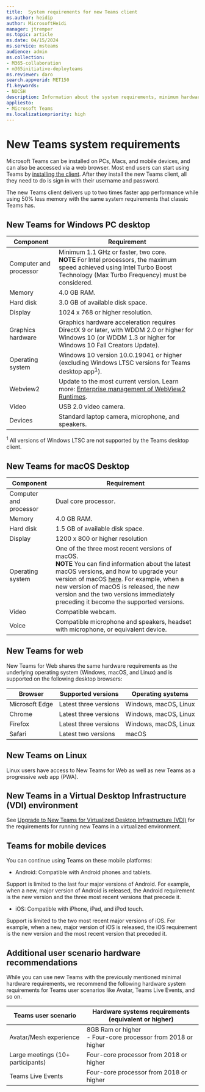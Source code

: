 ```yaml
---
title:  System requirements for new Teams client
ms.author: heidip
author: MicrosoftHeidi
manager: jtremper
ms.topic: article
ms.date: 04/15/2024
ms.service: msteams
audience: admin
ms.collection: 
- M365-collaboration
- m365initiative-deployteams
ms.reviewer: daro
search.appverid: MET150
f1.keywords:
- NOCSH
description: Information about the system requirements, minimum hardware requirements, for the new Teams client, what customers will need to be able to install and use the new Teams client.
appliesto: 
- Microsoft Teams
ms.localizationpriority: high
---
```


# New Teams system requirements

Microsoft Teams can be installed on PCs, Macs, and mobile devices, and can also be accessed via a web browser. Most end users can start using Teams by [installing the client](https://www.microsoft.com/microsoft-teams/download-app). After they install the new Teams client, all they need to do is sign in with their username and password.

The new Teams client delivers up to two times faster app performance while using 50% less memory with the same system requirements that classic Teams has.

## New Teams for Windows PC desktop

|Component              |Requirement                                                                                |
|-----------------------|-------------------------------------------------------------------------------------------|
|Computer and processor |Minimum 1.1 GHz or faster, two core.</br>**NOTE** For Intel processors, the maximum speed achieved using Intel Turbo Boost Technology (Max Turbo Frequency) must be considered. |
|Memory                 |4.0 GB RAM.                                                                                |
|Hard disk              |3.0 GB of available disk space.                                                            |
|Display                |1024 x 768 or higher resolution.                                                           |
|Graphics hardware      |Graphics hardware acceleration requires DirectX 9 or later, with WDDM 2.0 or higher for Windows 10 (or WDDM 1.3 or higher for Windows 10 Fall Creators Update). |
|Operating system       |Windows 10 version 10.0.19041 or higher (excluding Windows LTSC versions for Teams desktop app<sup>1</sup>). |
|Webview2               |Update to the most current version. Learn more: [Enterprise management of WebView2 Runtimes](/microsoft-edge/webview2/concepts/enterprise). |
|Video                  |USB 2.0 video camera.                                                                      |
|Devices                |Standard laptop camera, microphone, and speakers.                                          |

<sup>1</sup> All versions of Windows LTSC are not supported by the Teams desktop client.

## New Teams for macOS Desktop

|Component              |Requirement                                                                        |
|-----------------------|-----------------------------------------------------------------------------------|
|Computer and processor |Dual core processor.                                                               |
|Memory                 |4.0 GB RAM.                                                                        |
|Hard disk              |1.5 GB of available disk space.                                                    |
|Display                |1200 x 800 or higher resolution                                                    |
|Operating system       |One of the three most recent versions of macOS.</br>**NOTE** You can find information about the latest macOS versions, and how to upgrade your version of macOS [here](https://support.apple.com/HT201260). For example, when a new version of macOS is released, the new version and the two versions immediately preceding it become the supported versions.   |
|Video                  |Compatible webcam.                                                                 |
|Voice                  |Compatible microphone and speakers, headset with microphone, or equivalent device. |

## New Teams for web

New Teams for Web shares the same hardware requirements as the underlying operating system (Windows, macOS, and Linux) and is supported on the following desktop browsers:

|Browser        |Supported versions    |Operating systems     |
|---------------|----------------------|----------------------|
|Microsoft Edge |Latest three versions |Windows, macOS, Linux |
|Chrome         |Latest three versions |Windows, macOS, Linux |
|Firefox        |Latest three versions |Windows, macOS, Linux |
|Safari         |Latest two versions   |macOS                 |

## New Teams on Linux

Linux users have access to New Teams for Web as well as new Teams as a progressive web app (PWA).

## New Teams in a Virtual Desktop Infrastructure (VDI) environment

See [Upgrade to New Teams for Virtualized Desktop Infrastructure (VDI)](new-teams-vdi-requirements-deploy.md) for the requirements for running new Teams in a virtualized environment.

## Teams for mobile devices

You can continue using Teams on these mobile platforms:

- Android: Compatible with Android phones and tablets.

Support is limited to the last four major versions of Android. For example, when a new, major version of Android is released, the Android requirement is the new version and the three most recent versions that precede it.

- iOS: Compatible with iPhone, iPad, and iPod touch.

Support is limited to the two most recent major versions of iOS. For example, when a new, major version of iOS is released, the iOS requirement is the new version and the most recent version that preceded it.

## Additional user scenario hardware recommendations

While you can use new Teams with the previously mentioned minimal hardware requirements, we recommend the following hardware system requirements for Teams user scenarios like Avatar, Teams Live Events, and so on.

|Teams user scenario               |Hardware systems requirements (equivalent or higher)              |
|----------------------------------|------------------------------------------------------------------|
|Avatar/Mesh experience            |8GB Ram or higher</br>- Four-core processor from 2018 or higher |
|Large meetings (10+ participants) |Four-core processor from 2018 or higher                         |
|Teams Live Events                 |Four-core processor from 2018 or higher                         |
